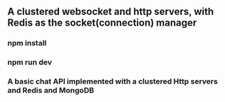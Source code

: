 ## A clustered websocket and http servers, with Redis as the socket(connection) manager

### npm install

### npm run dev

### A basic chat API implemented with a clustered Http servers and Redis and MongoDB

